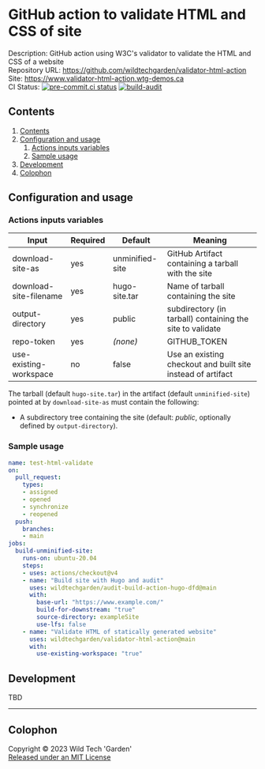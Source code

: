 # GitHub action to validate HTML and CSS of site

Description: GitHub action using W3C's validator to validate the HTML and CSS of
a website  
Repository URL: <https://github.com/wildtechgarden/validator-html-action>  
Site: <https://www.validator-html-action.wtg-demos.ca>  
CI Status: [![pre-commit.ci status](https://results.pre-commit.ci/badge/github/wildtechgarden/validator-html-action/main.svg)](https://results.pre-commit.ci/latest/github/wildtechgarden/validator-html-action/main)
[![build-audit](https://github.com/wildtechgarden/validator-html-action/actions/workflows/build-audit.yml/badge.svg)](https://github.com/wildtechgarden/validator-html-action/actions/workflows/build-audit.yml)

## Contents

1. [Contents](#contents)
2. [Configuration and usage](#configuration-and-usage)
   1. [Actions inputs variables](#actions-inputs-variables)
   2. [Sample usage](#sample-usage)
3. [Development](#development)
4. [Colophon](#colophon)

## Configuration and usage

### Actions inputs variables

| Input | Required | Default | Meaning |
|-------|-------|---------|---------|
| download-site-as | yes | unminified-site | GitHub Artifact containing a tarball with the site |
| download-site-filename | yes | hugo-site.tar | Name of tarball containing the site |
| output-directory | yes | public | subdirectory (in tarball) containing the site to validate |
| repo-token | yes | _(none)_ | GITHUB_TOKEN |
| use-existing-workspace | no | false | Use an existing checkout and built site instead of artifact |

The tarball (default ``hugo-site.tar``) in the artifact (default
``unminified-site``) pointed at by ``download-site-as`` must contain the
following:

* A subdirectory tree containing the site (default: _public_, optionally
defined by ``output-directory``).

### Sample usage

```yaml
name: test-html-validate
on:
  pull_request:
    types:
    - assigned
    - opened
    - synchronize
    - reopened
  push:
    branches:
    - main
jobs:
  build-unminified-site:
    runs-on: ubuntu-20.04
    steps:
    - uses: actions/checkout@v4
    - name: "Build site with Hugo and audit"
      uses: wildtechgarden/audit-build-action-hugo-dfd@main
      with:
        base-url: "https://www.example.com/"
        build-for-downstream: "true"
        source-directory: exampleSite
        use-lfs: false
    - name: "Validate HTML of statically generated website"
      uses: wildtechgarden/validator-html-action@main
      with:
        use-existing-workspace: "true"
```

## Development

TBD

-------

## Colophon

Copyright © 2023 Wild Tech 'Garden'  
[Released under an MIT License](LICENSE)
